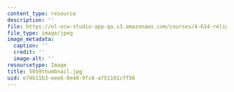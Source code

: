 ```yaml
---
content_type: resource
description: ''
file: https://ol-ocw-studio-app-qa.s3.amazonaws.com/courses/4-614-religious-architecture-and-islamic-cultures-fall-2002/e74b11b3eee60e489fc6a751101cff56_5059thumbnail.jpg
file_type: image/jpeg
image_metadata:
  caption: ''
  credit: ''
  image-alt: ''
resourcetype: Image
title: 5059thumbnail.jpg
uid: e74b11b3-eee6-0e48-9fc6-a751101cff56
---
```

